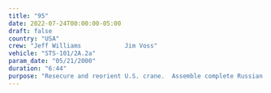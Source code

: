 ```yaml
---
title: "95"
date: 2022-07-24T00:00:00-05:00
draft: false
country: "USA"
crew: "Jeff Williams            Jim Voss"
vehicle: "STS-101/2A.2a"
param_date: "05/21/2000"
duration: "6:44"
purpose: "Resecure and reorient U.S. crane.  Assemble complete Russian crane and transfer from PMA 2 to PMA 1.  Replace stbd ECOM antenna.  Install 8 handrails on Node 1 (APAS cable blocked one nominal site).  Cables cleared from Node 1 SVS targets. Lost PAD"
---
```

